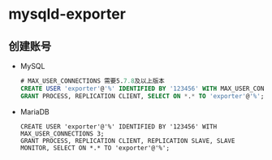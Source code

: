 # mysqld-exporter
## 创建账号
- MySQL
    ```sql
    # MAX_USER_CONNECTIONS 需要5.7.8及以上版本
    CREATE USER 'exporter'@'%' IDENTIFIED BY '123456' WITH MAX_USER_CONNECTIONS 3;
    GRANT PROCESS, REPLICATION CLIENT, SELECT ON *.* TO 'exporter'@'%';
    ```
- MariaDB
    ```
    CREATE USER 'exporter'@'%' IDENTIFIED BY '123456' WITH MAX_USER_CONNECTIONS 3;
    GRANT PROCESS, REPLICATION CLIENT, REPLICATION SLAVE, SLAVE MONITOR, SELECT ON *.* TO 'exporter'@'%';
    ```